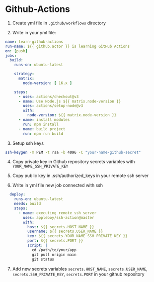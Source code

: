 # Github-Actions


1. Create yml file in ```.github/workflows``` directory 

2. Write in your yml file: 
```yaml
name: learn-github-actions
run-name: ${{ github.actor }} is learning GitHub Actions
on: [push]
jobs:
  build:
    runs-on: ubuntu-latest

    strategy:
      matrix: 
        node-version: [ 16.x ]

    steps:
      - uses: actions/checkout@v3
      - name: Use Node.js ${{ matrix.node-version }}
        uses: actions/setup-node@v3
        with:
          node-version: ${{ matrix.node-version }}
      - name: install modules
        run: npm install
      - name: build project 
        run: npm run build  
```

3. Setup ssh keys
```bash
ssh-keygen -m PEM -t rsa -b 4096 -C "your-name-github-secret"
```

4. Copy private key in Github repository secrets variables with ```YOUR_NAME_SSH_PRIVATE_KEY```

5. Copy public key in .ssh/authorized_keys in your remote ssh server

6. Write in yml file new job connected with ssh

```yml
  deploy:
    runs-on: ubuntu-latest
    needs: build 
    steps:
      - name: executing remote ssh server 
        uses: appleboy/ssh-action@master 
        with:
          host: ${{ secrets.HOST_NAME }}
          username: ${{ secrets.USER_NAME }}
          key: ${{ secrets.YOUR_NAME_SSH_PRIVATE_KEY }}
          port: ${{ secrets.PORT }}
          script: | 
            cd /path/to/your/app
            git pull origin main 
            git status
``` 

7. Add new secrets variables ```secrets.HOST_NAME```, 
```secrets.USER_NAME```, ```secrets.SSH_PRIVATE_KEY```, 
```secrets.PORT``` in your github repository 